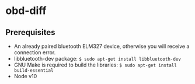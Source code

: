 # obd-diff

## Prerequisites
- An already paired bluetooth ELM327 device, otherwise you will receive a connection error.
- libbluetooth-dev package: `$ sudo apt-get install libbluetooth-dev`
- GNU Make is required to build the libraries: `$ sudo apt-get install build-essential`
- Node v10
